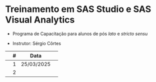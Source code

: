# Treinamento em SAS Studio e SAS Visual Analytics

- Programa de Capacitação para alunos de pós *lato* e *stricto sensu*

- Instrutor: Sérgio Côrtes

|  | # | Data |  |
|:---:|:---:|:---:|:---|
|  | 1 | 25/03/2025 |  |
|  | 2 |  |  |
